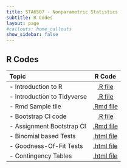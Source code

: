 ```yaml
---
title: STA6507 - Nonparametric Statistics
subtitle: R Codes
layout: page
#callouts: home_callouts
show_sidebar: false
---
```


## R Codes

| **Topic** | **R Code**  |
|:-----------------------|:---:|
| - Introduction to R    | [.R file](R_Basics.R) | 
| - Introduction to Tidyverse    | [.R file](r_codes/R_Tidyverse.R) | 
| - Rmd Sample tile    | [.Rmd file](r_codes/Sample.Rmd) | 
| - Bootstrap CI code | [.R file](r_codes/BootstrapCIExample.R) | 
| - Assignment Bootstrap CI | [.Rmd file](r_codes/HW2_boot.Rmd) | 
| - Binomial based Tests | [.html file](qmd/exercises/BinomialTests.html) |
| - Goodness-Of-Fit Tests | [.html file](qmd/exercises/GOF.html) |
| - Contingency Tables | [.html file](qmd/exercises/ContingencyTable.html) |

